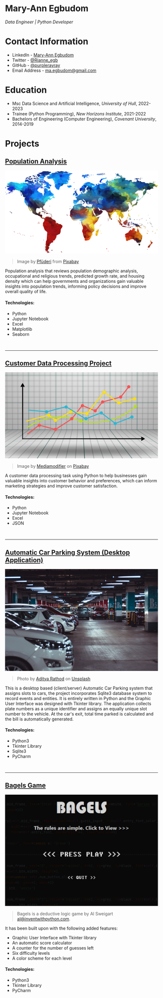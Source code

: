 # Mary-Ann Egbudom
*Data Engineer | Python Developer*

# Contact Information

- LinkedIn - [Mary-Ann Egbudom](https://www.linkedin.com/in/mary-ann-egbudom-9017b3109)
- Twitter - [@Rianne_egb](https://twitter.com/Rianne_egb)
- GitHub - [@purplerayray](https://github.com/purplerayray)
- Email Address - [ma.egbudom@gmail.com](mailto:ma.egbudom@gmail.com)

# Education
* Msc Data Science and Artificial Intelligence, *University of Hull*, 2022-2023
* Trainee (Python Programming), *New Horizons Institute*, 2021-2022
* Bachelors of Engineering (Computer Engineering), *Covenant University*, 2014-2019

# Projects
## [Population Analysis](https://github.com/purplerayray/census-analysis)
![Population Analysis](world_map.png)

> Image by <a href="https://pixabay.com/users/pfüderi-199315/?utm_source=link-attribution&amp;utm_medium=referral&amp;utm_campaign=image&amp;utm_content=1974699">Pfüderi</a> from <a href="https://pixabay.com//?utm_source=link-attribution&amp;utm_medium=referral&amp;utm_campaign=image&amp;utm_content=1974699">Pixabay</a>

Population analysis that reviews population demographic analysis, occupational and religious trends, predicted growth rate, and housing density which can help governments and organizations gain valuable insights into population trends, informing policy decisions and improve overall quality of life.

#### Technologies:

- Python
- Jupyter Notebook
- Excel
- Matplotlib
- Seaborn

<br/>

---

## [Customer Data Processing Project](https://github.com/purplerayray/customer-data-processing-project)
![Customer Data Processing Project](graph_image.jpg)

> Image by <a href="https://pixabay.com/users/mediamodifier-1567646/?utm_source=link-attribution&utm_medium=referral&utm_campaign=image&utm_content=3033203">Mediamodifier</a> on <a href="https://pixabay.com//?utm_source=link-attribution&utm_medium=referral&utm_campaign=image&utm_content=3033203">Pixabay</a>

A customer data processing task using Python to help businesses gain valuable insights into customer behavior and preferences, which can inform marketing strategies and improve customer satisfaction.

#### Technologies:

- Python
- Jupyter Notebook
- Excel
- JSON

<br/>

---

## [Automatic Car Parking System (Desktop Application)](https://github.com/purplerayray/automatic-car-parking-system)
![Automatic Car Parking System](parking_lot.jpg)

> Photo by <a href="https://unsplash.com/@adityareds?utm_source=unsplash&utm_medium=referral&utm_content=creditCopyText">Aditya Rathod</a> on <a href="https://unsplash.com/s/photos/car-park?utm_source=unsplash&utm_medium=referral&utm_content=creditCopyText">Unsplash</a>

This is a desktop based (client/server) Automatic Car Parking system that assigns slots to cars, the project incorporates Sqlite3 database system to record events and entities. It is entirely written in Python and the Graphic User Interface was designed with Tkinter library. The application collects plate numbers as a unique identifier and assigns an equally unique slot number to the vehicle. At the car's exit, total time parked is calculated and the bill is automatically generated.

#### Technologies:

- Python3
- Tkinter Library
- Sqlite3
- PyCharm

<br/>

---

## [Bagels Game](https://github.com/purplerayray/bagels-game-repo)
![Bagels Game](bagels.jpg)

> Bagels is a deductive logic game by Al Sweigart al@inventwithpython.com. <br/>

It has been built upon with the following added features:
- Graphic User Interface with Tkinter library
- An automatic score calculator
- A counter for the number of guesses left
- Six difficulty levels
- A color scheme for each level


#### Technologies:

- Python3
- Tkinter Library
- PyCharm

<br/>


  
